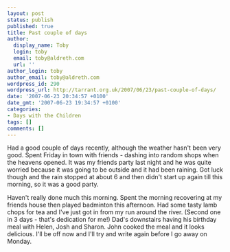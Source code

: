 ```yaml
---
layout: post
status: publish
published: true
title: Past couple of days
author:
  display_name: Toby
  login: toby
  email: toby@aldreth.com
  url: ''
author_login: toby
author_email: toby@aldreth.com
wordpress_id: 290
wordpress_url: http://tarrant.org.uk/2007/06/23/past-couple-of-days/
date: '2007-06-23 20:34:57 +0100'
date_gmt: '2007-06-23 19:34:57 +0100'
categories:
- Days with the Children
tags: []
comments: []
---
```


Had a good couple of days recently, although the weather hasn\'t been
very good. Spent Friday in town with friends - dashing into random shops
when the heavens opened. It was my friends party last night and he was
quite worried because it was going to be outside and it had been
raining. Got luck though and the rain stopped at about 6 and then
didn\'t start up again till this morning, so it was a good party.

Haven\'t really done much this morning. Spent the morning recovering at
my friends house then played badminton this afternoon. Had some tasty
lamb chops for tea and I\'ve just got in from my run around the river.
(Second one in 3 days - that\'s dedication for me!) Dad\'s downstairs
having his birthday meal with Helen, Josh and Sharon. John cooked the
meal and it looks delicious. I\'ll be off now and I\'ll try and write
again before I go away on Monday.

